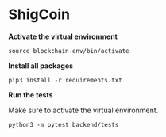 # ShigCoin


**Activate the virtual environment**

```
source blockchain-env/bin/activate
```


**Install all packages**
```
pip3 install -r requirements.txt
```

**Run the tests**

Make sure to activate the virtual environment.
```
python3 -m pytest backend/tests
```